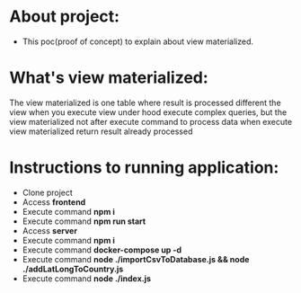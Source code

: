 About project: 
================

- This poc(proof of concept) to explain about view materialized.


What's view materialized:
==========================

The view materialized is one table where result is processed different the view when you execute view under hood execute complex queries, but the view materialized not after execute command to process data when execute view materialized return result already processed

Instructions to running application:
====================================
- Clone project
- Access **frontend**
- Execute command **npm i**
- Execute command **npm run start**
- Access **server**
- Execute command **npm i**
- Execute command **docker-compose up -d**
- Execute command **node ./importCsvToDatabase.js && node ./addLatLongToCountry.js**
- Execute command **node ./index.js**